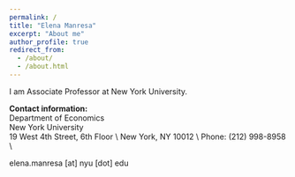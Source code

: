 ```yaml
---
permalink: /
title: "Elena Manresa"
excerpt: "About me"
author_profile: true
redirect_from: 
  - /about/
  - /about.html
---
```


I am Associate Professor at New York University.


**Contact information:** \
Department of Economics \
New York University \
19 West 4th Street, 6th Floor \ 
New York, NY 10012 \ 
Phone: (212) 998-8958 \

elena.manresa [at] nyu [dot] edu

